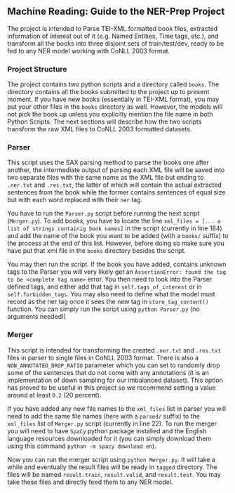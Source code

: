## Machine Reading: Guide to the NER-Prep Project
The project is intended to Parse TEI-XML formatted book files, extracted information of interest out of it (e.g. Named Entities, Time tags, etc.), and transform all the books into three disjoint sets of train/test/dev, ready to be fed to any NER model working with CoNLL 2003 format.

### Project Structure
The project contains two python scripts and a directory called `books`. The directory contains all the books submitted to the project up to present moment.
If you have new books (essentially in TEI-XML format), you may put your other files in the `books` directory as well. However, the models will not pick the book up unless you explicitly mention the file name in both Python Scripts. The next sections will describe how the two scripts transform the raw XML files to CoNLL 2003 formatted datasets.

### Parser
This script uses the SAX parsing method to parse the books one after another, the intermediate output of parsing each XML file will be saved into two separate files with the same name as the XML file but ending to `.ner.txt` and `.res.txt`, the latter of which will contain the actual extracted sentences from the book while the former contains sentences of  equal size but with each word replaced with their `ner` tag.
 
You have to run the `Parser.py` script before running the next script (`Merger.py`). To add books, you have to locate the line `xml_files = [... a list of strings containig book names]` in the script (currently in line 184) and add the name of the book you want to be added (with a `books/` suffix) to the process 
at the end of this list. However, before doing so make sure you have put that xml file in the `books` directory besides the script.

You may then run the script. If the book you have added, contains unknown tags to the Parser you will very likely get an `AssertionError: found the tag to be <complete tag name>` error. You then need to look into the Parser defined tags,  and either add that tag in `self.tags_of_interest` or in `self.forbidden_tags`. You may also need to define what the model must record as the ner tag once it sees the new tag in `store_tag_content()` function. You can simply run the script using `python Parser.py` (no arguments needed!)

### Merger
This script is intended for transforming the created `.ner.txt` and `.res.txt` files in parser to single files in CoNLL 2003 format. There is also a `NON_ANNOTATED_DROP_RATIO` parameter which you can set to randomly drop some of the sentences that do not come with any annotations (it is an implementation of down sampling for our imbalanced dataset). This option has proved to be useful in this project so we recommend setting a value around at least `0.2` (20 percent). 

If you have added any new file names to the `xml_files` list in parser you will need to add the same file names (here with a `parsed/` suffix) to the `xml_files` list of `Merger.py` script (currently in line 22). To run the merger you will need to have `SpaCy` python package installed and the English language resources downloaded for it (you can simply download them using this command `python -m spacy download en`). 
 
Now you can run the merger script using `python Merger.py`. It will take a while and eventually the result files will be ready in `tagged` directory. The files will be named `result.train`, `result.valid`, and `result.test`. You may take these files and directly feed them to any NER model. 

